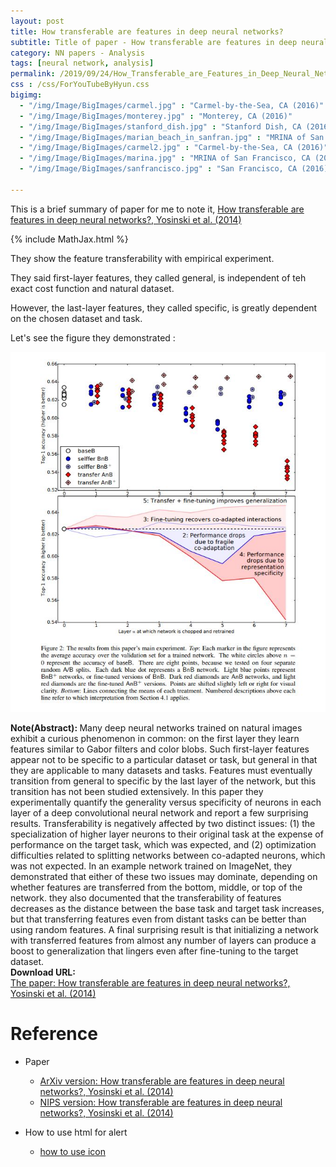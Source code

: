 ```yaml
---
layout: post
title: How transferable are features in deep neural networks?
subtitle: Title of paper - How transferable are features in deep neural networks?
category: NN papers - Analysis
tags: [neural network, analysis]
permalink: /2019/09/24/How_Transferable_are_Features_in_Deep_Neural_Networks/
css : /css/ForYouTubeByHyun.css
bigimg: 
  - "/img/Image/BigImages/carmel.jpg" : "Carmel-by-the-Sea, CA (2016)"
  - "/img/Image/BigImages/monterey.jpg" : "Monterey, CA (2016)"
  - "/img/Image/BigImages/stanford_dish.jpg" : "Stanford Dish, CA (2016)"
  - "/img/Image/BigImages/marian_beach_in_sanfran.jpg" : "MRINA of San Francisco, CA (2016)"
  - "/img/Image/BigImages/carmel2.jpg" : "Carmel-by-the-Sea, CA (2016)"
  - "/img/Image/BigImages/marina.jpg" : "MRINA of San Francisco, CA (2016)"
  - "/img/Image/BigImages/sanfrancisco.jpg" : "San Francisco, CA (2016)"
  
---
```


This is a brief summary of paper for me to note it, [How transferable are features in deep neural networks?, Yosinski et al. (2014)](https://papers.nips.cc/paper/5347-how-transferable-are-features-in-deep-neural-networks)

{% include MathJax.html %}


They show the feature transferability with empirical experiment. 

They said first-layer features, they called general, is independent of teh exact cost function and natural dataset. 

However, the last-layer features, they called specific, is greatly dependent on the chosen dataset and task. 

Let's see the figure they demonstrated :


![Yosinski et al. (2014)](/img/Image/NaturalLanguageProcessing/NLPLabs/Paper_Investigation/Neural_Network/2019-09-24-How_Transferable_are_Features_in_Deep_Neural_Networks/how_transferable_are_features_in_deep_neural_networks.JPG)



<div class="alert alert-info" role="alert"><i class="fa fa-info-circle"></i> <b>Note(Abstract): </b>
Many deep neural networks trained on natural images exhibit a curious phenomenon in common: on the first layer they learn features similar to Gabor filters and color blobs. Such first-layer features appear not to be specific to a particular dataset or task, but general in that they are applicable to many datasets and tasks. Features must eventually transition from general to specific by the last layer of the network, but this transition has not been studied extensively. In this paper they experimentally quantify the generality versus specificity of neurons in each layer of a deep convolutional neural network and report a few surprising results. Transferability is negatively affected by two distinct issues: (1) the specialization of higher layer neurons to their original task at the expense of performance on the target task, which was expected, and (2) optimization difficulties related to splitting networks between co-adapted neurons, which was not expected. In an example network trained on ImageNet, they demonstrated that either of these two issues may dominate, depending on whether features are transferred from the bottom, middle, or top of the network. they also documented that the transferability of features decreases as the distance between the base task and target task increases, but that transferring features even from distant tasks can be better than using random features. A final surprising result is that initializing a network with transferred features from almost any number of layers can produce a boost to generalization that lingers even after fine-tuning to the target dataset.
</div>
    
<div class="alert alert-success" role="alert"><i class="fa fa-paperclip fa-lg"></i> <b>Download URL: </b><br>
  <a href="https://papers.nips.cc/paper/5347-how-transferable-are-features-in-deep-neural-networks">The paper: How transferable are features in deep neural networks?, Yosinski et al. (2014)</a>
</div>

# Reference 

- Paper 
  - [ArXiv version: How transferable are features in deep neural networks?, Yosinski et al. (2014)](https://arxiv.org/abs/1411.1792)
  - [NIPS version: How transferable are features in deep neural networks?, Yosinski et al. (2014)](https://papers.nips.cc/paper/5347-how-transferable-are-features-in-deep-neural-networks)
  
 
- How to use html for alert
  - [how to use icon](http://idratherbewriting.com/documentation-theme-jekyll/mydoc_icons.html)
